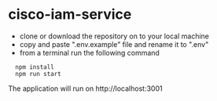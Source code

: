 # cisco-iam-service

- clone or download the repository on to your local machine
- copy and paste ".env.example" file and rename it to ".env"
- from a terminal run the following command
```
  npm install
  npm run start
```
The application will run on http://localhost:3001

